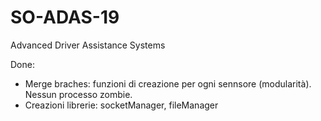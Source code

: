 # SO-ADAS-19
Advanced Driver Assistance Systems

Done:
- Merge braches: funzioni di creazione per ogni sennsore (modularità). Nessun processo zombie.
- Creazioni librerie: socketManager, fileManager
